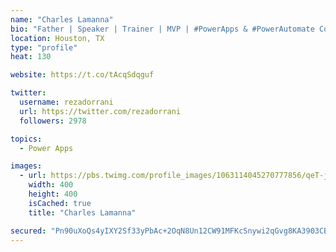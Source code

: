 ```yaml
---
name: "Charles Lamanna"
bio: "Father | Speaker | Trainer | MVP | #PowerApps & #PowerAutomate Community Super User | YouTuber Right-pointing triangle http://youtube.com/c/rezadorrani | Learn - Share - Clockwise rightwards and leftwards open circle arrows"
location: Houston, TX
type: "profile"
heat: 130

website: https://t.co/tAcqSdqguf

twitter:
  username: rezadorrani
  url: https://twitter.com/rezadorrani
  followers: 2978

topics:
  - Power Apps

images:
  - url: https://pbs.twimg.com/profile_images/1063114045270777856/qeT-jpWr_400x400.jpg
    width: 400
    height: 400
    isCached: true
    title: "Charles Lamanna"

secured: "Pn90uXoQs4yIXY2Sf33yPbAc+2OqN8Un12CW91MFKcSnywi2qGvg8KA3903CBvl9uXA9HR82M60XIqq0o/rYDh2PqZscxYiEkIFBftVUSxft84e3pSjn+O0gmwUWZ/ZioOscSdFy7s3yt5qwWnOERZZGjAgelfddBnMOtek/zwohv8LWkI4LPk+B9tn3uES1kAPckVWEhk9OpE4XFvPL+cXbf6lwGZrb4flfKHTsuWu6cplpJyI/N+sFKgZEz0bB7X+aGNKGRCWacU9s1H/rcR2BadpPMIh6uNDbUtLaOnGOhoZsuHtU4l6YI7mLm7BtkbTQd2YYvgo2YNDQcVyBDjspRV4aIjT+7hwwYdQwYwmNWTPpa/QyLt2UrkUwKchTvbyQ63IRWSk7JnaCblmBqD/jKr5mSyYTpzNpr4r+Nso=;FEQLRNbUpEZc3SV+6FXQTg=="
---
```


